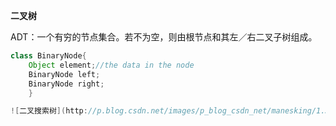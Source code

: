 **二叉树**

ADT：一个有穷的节点集合。若不为空，则由根节点和其左／右二叉子树组成。

```java
class BinaryNode{
    Object element;//the data in the node
    BinaryNode left;
    BinaryNode right;
    }

![二叉搜索树](http://p.blog.csdn.net/images/p_blog_csdn_net/manesking/1.JPG)
```



